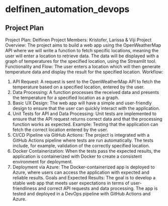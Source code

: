 # delfinen_automation_devops

## Project Plan

Project Plan: Delfinen
Project Members: Kristofer, Larissa & Viji
Project Overview:
The project aims to build a web app using the OpenWeatherMap API where we will write a function to fetch specific locations, meaning the user will enter a location to retrieve data. The data will be displayed with a graph of temperatures for the specified location, using the Streamlit tool.
Functionality and Flow:
The user enters a location which will then generate temperature data and display the result for the specified location.
Workflow:
1. API Request:
A request is sent to the OpenWeatherMap API to fetch the temperature based on a specified location, entered by the user.
2. Data Processing:
A function processes the received data and presents the temperature for a specified location as a graph.
3. Basic UX Design:
The web app will have a simple and user-friendly design to ensure that the user can quickly interact with the application.
4. Unit Tests for API and Data Processing:
Unit tests are implemented to ensure that the API request returns correct data and that the processing function works as expected. Example: Testing that the application can fetch the correct location entered by the user.
5. CI/CD Pipeline via GitHub Actions:
The project is integrated with a GitHub Actions pipeline where tests are run automatically. The tests include, for example, validation of the correctly specified location.
6. Docker Containerization:
When the tests pass the expected results, the application is containerized with Docker to create a consistent environment for deployment.
7. Deployment via Azure:
The Docker-containerized app is deployed to Azure, where users can access the application with expected and reliable results.
Goals and Expected Results:
The goal is to develop a stable web app that meets user expectations in terms of user-friendliness and correct API requests and data processing. The app is tested and deployed in a DevOps pipeline with GitHub Actions and Azure.